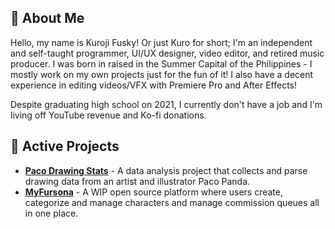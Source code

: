 ## 🦊 About Me
Hello, my name is Kuroji Fusky! Or just Kuro for short; I'm an independent and self-taught programmer, UI/UX designer, video editor, and retired music producer. I was born in raised in the Summer Capital of the Philippines - I mostly work on my own projects just for the fun of it! I also have a decent experience in editing videos/VFX with Premiere Pro and After Effects!

Despite graduating high school on 2021, I currently don't have a job and I'm living off YouTube revenue and Ko-fi donations.

## 🌟 Active Projects
- **[Paco Drawing Stats][paco]** - A data analysis project that collects and parse drawing data from an artist and illustrator Paco Panda.
- **[MyFursona][mf]** - A WIP open source platform where users create, categorize and manage characters and manage commission queues all in one place.

<!--- Projects --->
[mf]: https://github.com/MyFursona-Project/MyFursona
[paco]: https://github.com/kuroji-fusky/pacopanda-drawing-stats
[tfv]: https://github.com/foxington-vault

<!--- Socials --->
[website]: https://kurojifusky.com/
[yt]: https://www.youtube.com/@kuroji_fusky
[twt]: https://twitter.com/kuroji_fusky
